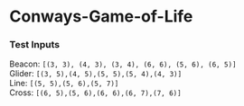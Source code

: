 # Conways-Game-of-Life

### Test Inputs
Beacon: ````[(3, 3), (4, 3), (3, 4), (6, 6), (5, 6), (6, 5)]````    
Glider: ````[(3, 5),(4, 5),(5, 5),(5, 4),(4, 3)]````     
Line: ````[(5, 5),(5, 6),(5, 7)]````    
Cross: ````[(6, 5),(5, 6),(6, 6),(6, 7),(7, 6)]````  
